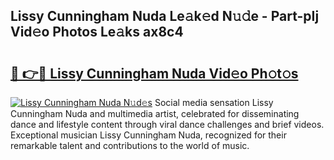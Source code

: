 ## Lissy Cunningham Nuda Le𝚊k𝚎d N𝚞𝚍e - Part-pIj Vid𝚎o Photos Le𝚊ks ax8c4

# <h2><a href="http://fbd7b16.evod.top/?m=Lissy+Cunningham+Nuda">🔗 👉🔴 Lissy Cunningham Nuda Vid𝚎o Ph𝚘t𝚘s</a></h2>

[![Lissy Cunningham Nuda N𝚞d𝚎s](https://i.imgur.com/8V9OHl7.gif)](http://fbd7b16.evod.top/?m=Lissy+Cunningham+Nuda)
Social media sensation Lissy Cunningham Nuda and multimedia artist, celebrated for disseminating dance and lifestyle content through viral dance challenges and brief videos. Exceptional musician Lissy Cunningham Nuda, recognized for their remarkable talent and contributions to the world of music. 
